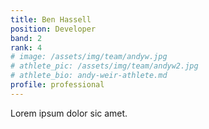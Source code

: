 ```yaml
---
title: Ben Hassell
position: Developer
band: 2
rank: 4
# image: /assets/img/team/andyw.jpg
# athlete_pic: /assets/img/team/andyw2.jpg
# athlete_bio: andy-weir-athlete.md
profile: professional
---
```


Lorem ipsum dolor sic amet. 

